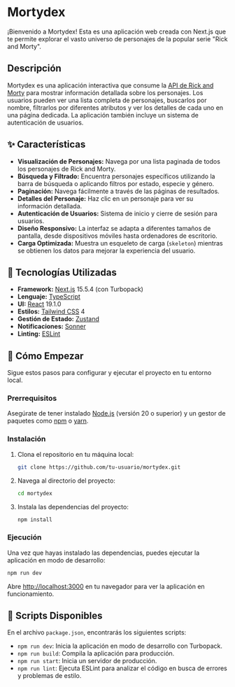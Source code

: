 # Mortydex

¡Bienvenido a Mortydex! Esta es una aplicación web creada con Next.js que te permite explorar el vasto universo de personajes de la popular serie "Rick and Morty".

## Descripción

Mortydex es una aplicación interactiva que consume la [API de Rick and Morty](https://rickandmortyapi.com/) para mostrar información detallada sobre los personajes. Los usuarios pueden ver una lista completa de personajes, buscarlos por nombre, filtrarlos por diferentes atributos y ver los detalles de cada uno en una página dedicada. La aplicación también incluye un sistema de autenticación de usuarios.

## ✨ Características

- **Visualización de Personajes:** Navega por una lista paginada de todos los personajes de Rick and Morty.
- **Búsqueda y Filtrado:** Encuentra personajes específicos utilizando la barra de búsqueda o aplicando filtros por estado, especie y género.
- **Paginación:** Navega fácilmente a través de las páginas de resultados.
- **Detalles del Personaje:** Haz clic en un personaje para ver su información detallada.
- **Autenticación de Usuarios:** Sistema de inicio y cierre de sesión para usuarios.
- **Diseño Responsivo:** La interfaz se adapta a diferentes tamaños de pantalla, desde dispositivos móviles hasta ordenadores de escritorio.
- **Carga Optimizada:** Muestra un esqueleto de carga (`skeleton`) mientras se obtienen los datos para mejorar la experiencia del usuario.

## 🚀 Tecnologías Utilizadas

- **Framework:** [Next.js](https://nextjs.org/) 15.5.4 (con Turbopack)
- **Lenguaje:** [TypeScript](https://www.typescriptlang.org/)
- **UI:** [React](https://react.dev/) 19.1.0
- **Estilos:** [Tailwind CSS](https://tailwindcss.com/) 4
- **Gestión de Estado:** [Zustand](https://github.com/pmndrs/zustand)
- **Notificaciones:** [Sonner](https://sonner.emilkowal.ski/)
- **Linting:** [ESLint](https://eslint.org/)

## 🏁 Cómo Empezar

Sigue estos pasos para configurar y ejecutar el proyecto en tu entorno local.

### Prerrequisitos

Asegúrate de tener instalado [Node.js](https://nodejs.org/) (versión 20 o superior) y un gestor de paquetes como [npm](https://www.npmjs.com/) o [yarn](https://yarnpkg.com/).

### Instalación

1.  Clona el repositorio en tu máquina local:
    ```bash
    git clone https://github.com/tu-usuario/mortydex.git
    ```
2.  Navega al directorio del proyecto:
    ```bash
    cd mortydex
    ```
3.  Instala las dependencias del proyecto:
    ```bash
    npm install
    ```

### Ejecución

Una vez que hayas instalado las dependencias, puedes ejecutar la aplicación en modo de desarrollo:

```bash
npm run dev
```

Abre [http://localhost:3000](http://localhost:3000) en tu navegador para ver la aplicación en funcionamiento.

## 📜 Scripts Disponibles

En el archivo `package.json`, encontrarás los siguientes scripts:

-   `npm run dev`: Inicia la aplicación en modo de desarrollo con Turbopack.
-   `npm run build`: Compila la aplicación para producción.
-   `npm run start`: Inicia un servidor de producción.
-   `npm run lint`: Ejecuta ESLint para analizar el código en busca de errores y problemas de estilo.